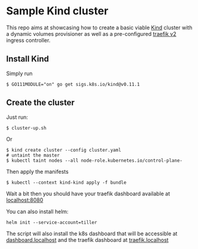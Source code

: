 # Sample Kind cluster

This repo aims at showcasing how to create a basic viable [Kind](https://kind.sigs.k8s.io/) cluster with a dynamic volumes provisioner as well as a pre-configured [traefik v2](https://doc.traefik.io/traefik/v2.3/) ingress controller.

## Install Kind
Simply run
```
$ GO111MODULE="on" go get sigs.k8s.io/kind@v0.11.1
```

## Create the cluster
Just run:
```
$ cluster-up.sh
```
Or
```
$ kind create cluster --config cluster.yaml
# untaint the master
$ kubectl taint nodes --all node-role.kubernetes.io/control-plane-
```
Then apply the manifests
```
$ kubectl --context kind-kind apply -f bundle
```

Wait a bit then you should have your traefik dashboard available at [localhost:8080](http://localhost:8080)

You can also install helm:
```
helm init --service-account=tiller
```

The script will also install the k8s dashboard that will be accessible at [dashboard.localhost](http://dashboard.localhost) and the traefik dashboard at [traefik.localhost](http://traefik.localhost/dashboard/#/)

